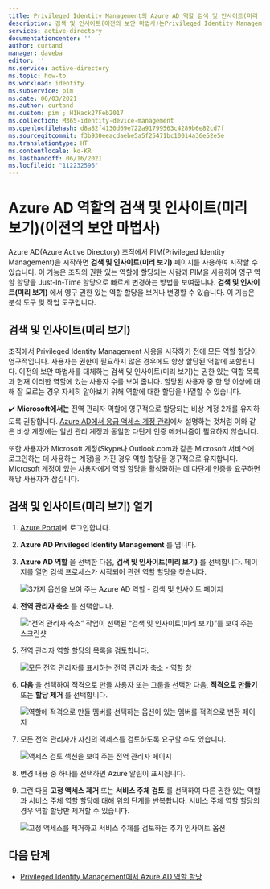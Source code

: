 ```yaml
---
title: Privileged Identity Management의 Azure AD 역할 검색 및 인사이트(미리 보기)(이전의 보안 마법사) - Azure Active Directory
description: 검색 및 인사이트(이전의 보안 마법사)는Privileged Identity Management를 사용하여 영구 Azure AD 역할 할당을 Just-In-Time 할당으로 변환하도록 지원합니다.
services: active-directory
documentationcenter: ''
author: curtand
manager: daveba
editor: ''
ms.service: active-directory
ms.topic: how-to
ms.workload: identity
ms.subservice: pim
ms.date: 06/03/2021
ms.author: curtand
ms.custom: pim ; H1Hack27Feb2017
ms.collection: M365-identity-device-management
ms.openlocfilehash: d8a82f4130d69e722a91799563c4289b6e82cd7f
ms.sourcegitcommit: f3b930eeacdaebe5a5f25471bc10014a36e52e5e
ms.translationtype: HT
ms.contentlocale: ko-KR
ms.lasthandoff: 06/16/2021
ms.locfileid: "112232596"
---
```

# <a name="discovery-and-insights-preview-for-azure-ad-roles-formerly-security-wizard"></a>Azure AD 역할의 검색 및 인사이트(미리 보기)(이전의 보안 마법사)

Azure AD(Azure Active Directory) 조직에서 PIM(Privileged Identity Management)을 시작하면 **검색 및 인사이트(미리 보기)** 페이지를 사용하여 시작할 수 있습니다. 이 기능은 조직의 권한 있는 역할에 할당되는 사람과 PIM을 사용하여 영구 역할 할당을 Just-In-Time 할당으로 빠르게 변경하는 방법을 보여줍니다. **검색 및 인사이트(미리 보기)** 에서 영구 권한 있는 역할 할당을 보거나 변경할 수 있습니다. 이 기능은 분석 도구 및 작업 도구입니다.

## <a name="discovery-and-insights-preview"></a>검색 및 인사이트(미리 보기)

조직에서 Privileged Identity Management 사용을 시작하기 전에 모든 역할 할당이 영구적입니다. 사용자는 권한이 필요하지 않은 경우에도 항상 할당된 역할에 포함됩니다. 이전의 보안 마법사를 대체하는 검색 및 인사이트(미리 보기)는 권한 있는 역할 목록과 현재 이러한 역할에 있는 사용자 수를 보여 줍니다. 할당된 사용자 중 한 명 이상에 대해 잘 모르는 경우 자세히 알아보기 위해 역할에 대한 할당을 나열할 수 있습니다.

:heavy_check_mark: **Microsoft에서는** 전역 관리자 역할에 영구적으로 할당되는 비상 계정 2개를 유지하도록 권장합니다. [Azure AD에서 응급 액세스 계정 관리](../roles/security-emergency-access.md)에서 설명하는 것처럼 이와 같은 비상 계정에는 일반 관리 계정과 동일한 다단계 인증 메커니즘이 필요하지 않습니다.

또한 사용자가 Microsoft 계정(Skype나 Outlook.com과 같은 Microsoft 서비스에 로그인하는 데 사용하는 계정)을 가진 경우 역할 할당을 영구적으로 유지합니다. Microsoft 계정이 있는 사용자에게 역할 할당을 활성화하는 데 다단계 인증을 요구하면 해당 사용자가 잠깁니다.

## <a name="open-discovery-and-insights-preview"></a>검색 및 인사이트(미리 보기) 열기

1. [Azure Portal](https://portal.azure.com/)에 로그인합니다.

1. **Azure AD Privileged Identity Management** 를 엽니다.

1. **Azure AD 역할** 을 선택한 다음, **검색 및 인사이트(미리 보기)** 를 선택합니다. 페이지를 열면 검색 프로세스가 시작되어 관련 역할 할당을 찾습니다.

    ![3가지 옵션을 보여 주는 Azure AD 역할 - 검색 및 인사이트 페이지](./media/pim-security-wizard/new-preview-link.png)

1. **전역 관리자 축소** 를 선택합니다.

    ![“전역 관리자 축소” 작업이 선택된 “검색 및 인사이트(미리 보기)”를 보여 주는 스크린샷](./media/pim-security-wizard/new-preview-page.png)

1. 전역 관리자 역할 할당의 목록을 검토합니다.

    ![모든 전역 관리자를 표시하는 전역 관리자 축소 - 역할 창](./media/pim-security-wizard/new-global-administrator-list.png)

1. **다음** 을 선택하여 적격으로 만들 사용자 또는 그룹을 선택한 다음, **적격으로 만들기** 또는 **할당 제거** 를 선택합니다.

    ![역할에 적격으로 만들 멤버를 선택하는 옵션이 있는 멤버를 적격으로 변환 페이지](./media/pim-security-wizard/new-global-administrator-buttons.png)

1. 모든 전역 관리자가 자신의 액세스를 검토하도록 요구할 수도 있습니다.

    ![액세스 검토 섹션을 보여 주는 전역 관리자 페이지](./media/pim-security-wizard/new-global-administrator-access-review.png)

1. 변경 내용 중 하나를 선택하면 Azure 알림이 표시됩니다.

1. 그런 다음 **고정 액세스 제거** 또는 **서비스 주체 검토** 를 선택하여 다른 권한 있는 역할과 서비스 주체 역할 할당에 대해 위의 단계를 반복합니다. 서비스 주체 역할 할당의 경우 역할 할당만 제거할 수 있습니다.

    ![고정 액세스를 제거하고 서비스 주체를 검토하는 추가 인사이트 옵션 ](./media/pim-security-wizard/new-preview-page-service-principals.png)

## <a name="next-steps"></a>다음 단계

- [Privileged Identity Management에서 Azure AD 역할 할당](pim-how-to-add-role-to-user.md)
